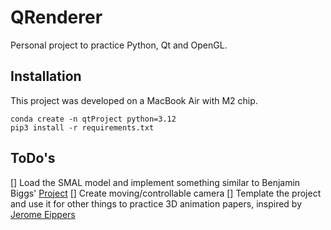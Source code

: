 # QRenderer 
Personal project to practice Python, Qt and OpenGL. 

## Installation 
This project was developed on a MacBook Air with M2 chip. 
```
conda create -n qtProject python=3.12
pip3 install -r requirements.txt
```

## ToDo's
[] Load the SMAL model and implement something similar to Benjamin Biggs' [Project](https://github.com/benjiebob/SMALViewer)
[] Create moving/controllable camera 
[] Template the project and use it for other things to practice 3D animation papers, inspired by [Jerome Eippers](https://github.com/JeromeEippers/AnimationTech)
